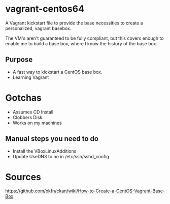 vagrant-centos64
================

A Vagrant kickstart file to provide the base necessities to create a personalized, vagrant basebox.

The VM's aren't guaranteed to be fully compliant, but this covers enough to enable me to build a base box, where I know the history of the base box. 

Purpose
-------

* A fast way to kickstart a CentOS base box. 
* Learning Vagrant


Gotchas
=======
* Assumes CD Install
* Clobbers Disk
* Works on my machines


Manual steps you need to do
---------------------------
* Install the VBoxLinuxAdditions
* Update UseDNS to no in /etc/ssh/sshd_config



Sources
=======
https://github.com/okfn/ckan/wiki/How-to-Create-a-CentOS-Vagrant-Base-Box

